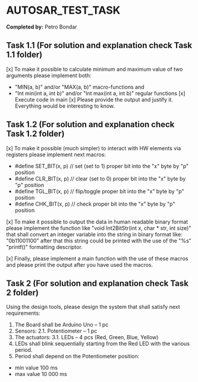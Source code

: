# AUTOSAR_TEST_TASK
**Completed by:** Petro Bondar

## **Task 1.1** (For solution and explanation check Task 1.1 folder)
[x] To make it possible to calculate minimum and maximum value of two arguments please implement both:
  - "MIN(a, b)" and/or "MAX(a, b)" macro-functions and
  - "Int min(int a, int b)" and/or "Int max(int a, int b)" regular functions
[x] Execute code in main
[x] Please provide the output and justify it. Everything would be interesting to know.

## **Task 1.2** (For solution and explanation check Task 1.2 folder)
[x] To make it possible (much simpler) to interact with HW elements via registers please implement next macros:
- #define SET_BIT(x, p) // set (set to 1) proper bit into the "x" byte by "p" position
- #define CLR_BIT(x, p) // clear (set to 0) proper bit into the "x" byte by "p" position
- #define TGL_BIT(x, p) // flip/toggle proper bit into the "x" byte by "p" position
- #define CHK_BIT(x, p) // check proper bit into the "x" byte by "p" position

[x] To make it possible to output the data in human readable binary format please implement the function like "void Int2BitStr(int x, char * str,
int size)" that shall convert an integer variable into the string in binary format like: "0b11001100" after that this string could be printed with
the use of the "%s" "printf()" formatting descriptor.

[x] Finally, please implement a main function with the use of these macros and please print the output after you have used the macros.

## **Task 2** (For solution and explanation check Task 2 folder)
Using the design tools, please design the system that shall satisfy next requirements:
1. The Board shall be Arduino Uno – 1 pc
2. Sensors:
2.1. Potentiometer – 1 pc
3. The actuators:
3.1. LEDs – 4 pcs (Red, Green, Blue, Yellow)
4. LEDs shall blink sequentially starting from the Red LED with the various period.
5. Period shall depend on the Potentiometer position:
  - min value 100 ms
  - max value 10 000 ms
